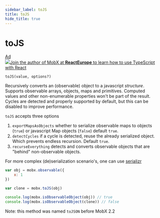 ```yaml
---
sidebar_label: toJS
title: toJS
hide_title: true
---
```


# toJS

<div id='codefund'></div><div class="re_2020"><a class="re_2020_link" href="https://www.react-europe.org/#slot-2149-workshop-typescript-for-react-and-graphql-devs-with-michel-weststrate" target="_blank" rel="sponsored noopener"><div><div class="re_2020_ad" >Ad</div></div><img src="/img/reacteurope.svg"><span>Join the author of MobX at <b>ReactEurope</b> to learn how to use <span class="link">TypeScript with React</span></span></a></div>

`toJS(value, options?)`

Recursively converts an (observable) object to a javascript _structure_.
Supports observable arrays, objects, maps and primitives. Computed values and
other non-enumerable properties won't be part of the result. Cycles are detected
and properly supported by default, but this can be disabled to improve
performance.

`toJS` accepts three options

1. `exportMapsAsObjects` whether to serialize observable maps to objects
   (`true`) or javascript Map objects (`false`) default `true`.
2. `detectCycles` if a cycle is detected, reuse the already serialized object.
   Which prevents endless recursion. Default `true`.
3. `recurseEverything` detects and converts observable objects that are "behind"
   non-observable objects.

For more complex (de)serialization scenario's, one can use
[serializr](https://github.com/mobxjs/serializr)

```javascript
var obj = mobx.observable({
    x: 1
})

var clone = mobx.toJS(obj)

console.log(mobx.isObservableObject(obj)) // true
console.log(mobx.isObservableObject(clone)) // false
```

Note: this method was named `toJSON` before MobX 2.2
